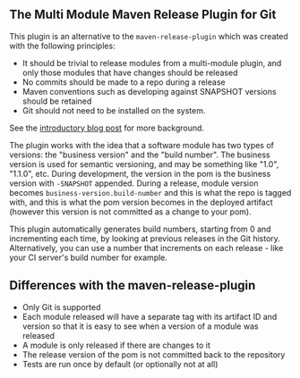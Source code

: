 The Multi Module Maven Release Plugin for Git
---------------------------------------------

This plugin is an alternative to the `maven-release-plugin` which was created with the following principles:

* It should be trivial to release modules from a multi-module plugin, and only those modules that have changes should be released
* No commits should be made to a repo during a release
* Maven conventions such as developing against SNAPSHOT versions should be retained
* Git should not need to be installed on the system.

See the [introductory blog post](http://danielflower.github.io/2015/03/08/The-Multi-Module-Maven-Release-Plugin-for-Git.html)
for more background.

The plugin works with the idea that a software module has two types of versions: the "business version" and the
"build number". The business version is used for semantic versioning, and may be something like "1.0", "1.1.0", etc.
During development, the version in the pom is the business version with `-SNAPSHOT` appended. During a release, module
version becomes `business-version.build-number` and this is what the repo is tagged with, and this is what the
pom version becomes in the deployed artifact (however this version is not committed as a change to your pom).

This plugin automatically generates build numbers, starting from 0 and incrementing each time, by looking at previous
releases in the Git history. Alternatively, you can use a number that increments on each release - like your CI server's
build number for example.

Differences with the maven-release-plugin
-----------------------------------------

* Only Git is supported
* Each module released will have a separate tag with its artifact ID and version so that it is easy to see when a
version of a module was released
* A module is only released if there are changes to it
* The release version of the pom is not committed back to the repository
* Tests are run once by default (or optionally not at all)
